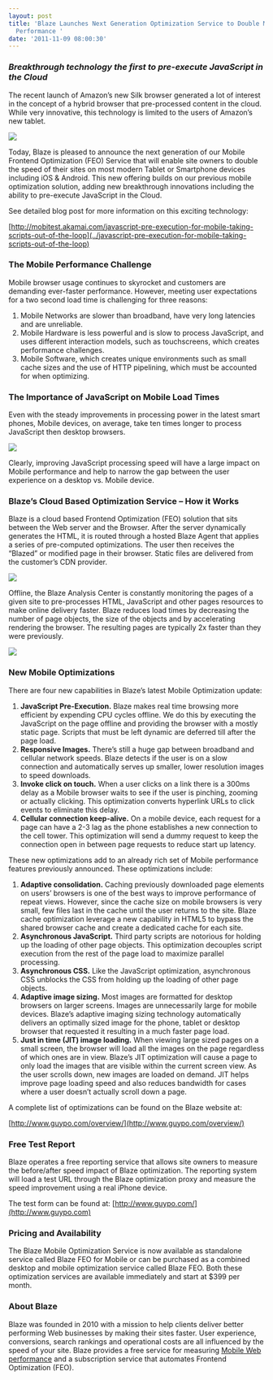 ```yaml
---
layout: post
title: 'Blaze Launches Next Generation Optimization Service to Double Mobile Site
  Performance '
date: '2011-11-09 08:00:30'
---
```



### *Breakthrough technology the first to pre-execute JavaScript in the Cloud*

The recent launch of Amazon’s new Silk browser generated a lot of interest in the concept of a hybrid browser that pre-processed content in the cloud. While very innovative, this technology is limited to the users of Amazon’s new tablet.

![](http://www.guypo.com/wp-content/uploads/2011/11/mobilepic1.png)

Today, Blaze is pleased to announce the next generation of our Mobile Frontend Optimization (FEO) Service that will enable site owners to double the speed of their sites on most modern Tablet or Smartphone devices including iOS & Android. This new offering builds on our previous mobile optimization solution, adding new breakthrough innovations including the ability to pre-execute JavaScript in the Cloud.

See detailed blog post for more information on this exciting technology:

[http://mobitest.akamai.com/javascript-pre-execution-for-mobile-taking-scripts-out-of-the-loop](../javascript-pre-execution-for-mobile-taking-scripts-out-of-the-loop)

### The Mobile Performance Challenge

Mobile browser usage continues to skyrocket and customers are demanding ever-faster performance. However, meeting user expectations for a two second load time is challenging for three reasons:

1. Mobile Networks are slower than broadband, have very long latencies and are unreliable.
2. Mobile Hardware is less powerful and is slow to process JavaScript, and uses different interaction models, such as touchscreens, which creates performance challenges.
3. Mobile Software, which creates unique environments such as small cache sizes and the use of HTTP pipelining, which must be accounted for when optimizing.

### The Importance of JavaScript on Mobile Load Times

Even with the steady improvements in processing power in the latest smart phones, Mobile devices, on average, take ten times longer to process JavaScript then desktop browsers.

[![](http://www.guypo.com/wp-content/uploads/2011/11/sunspider.jpg)](http://www.guypo.com/wp-content/uploads/2011/11/sunspider.jpg)

Clearly, improving JavaScript processing speed will have a large impact on Mobile performance and help to narrow the gap between the user experience on a desktop vs. Mobile device.

### Blaze’s Cloud Based Optimization Service – How it Works

Blaze is a cloud based Frontend Optimization (FEO) solution that sits between the Web server and the Browser. After the server dynamically generates the HTML, it is routed through a hosted Blaze Agent that applies a series of pre-computed optimizations. The user then receives the “Blazed” or modified page in their browser. Static files are delivered from the customer’s CDN provider.

[![](http://www.guypo.com/wp-content/uploads/2011/11/howblazeworks.jpg)](http://www.guypo.com/wp-content/uploads/2011/11/howblazeworks.jpg)

Offline, the Blaze Analysis Center is constantly monitoring the pages of a given site to pre-processes HTML, JavaScript and other pages resources to make online delivery faster. Blaze reduces load times by decreasing the number of page objects, the size of the objects and by accelerating rendering the browser. The resulting pages are typically 2x faster than they were previously.

[![](http://www.guypo.com/wp-content/uploads/2011/11/nascarvideo.jpg)](http://www.guypo.com/wp-content/uploads/2011/11/nascarvideo.jpg)

### New Mobile Optimizations

There are four new capabilities in Blaze’s latest Mobile Optimization update:

1. **JavaScript Pre-Execution.** Blaze makes real time browsing more efficient by expending CPU cycles offline. We do this by executing the JavaScript on the page offline and providing the browser with a mostly static page. Scripts that must be left dynamic are deferred till after the page load.
2. **Responsive Images.** There’s still a huge gap between broadband and cellular network speeds. Blaze detects if the user is on a slow connection and automatically serves up smaller, lower resolution images to speed downloads.
3. **Invoke click on touch.** When a user clicks on a link there is a 300ms delay as a Mobile browser waits to see if the user is pinching, zooming or actually clicking. This optimization converts hyperlink URLs to click events to eliminate this delay.
4. **Cellular connection keep-alive.** On a mobile device, each request for a page can have a 2-3 lag as the phone establishes a new connection to the cell tower. This optimization will send a dummy request to keep the connection open in between page requests to reduce start up latency.

These new optimizations add to an already rich set of Mobile performance features previously announced. These optimizations include:

1. **Adaptive consolidation.** Caching previously downloaded page elements on users’ browsers is one of the best ways to improve performance of repeat views. However, since the cache size on mobile browsers is very small, few files last in the cache until the user returns to the site. Blaze cache optimization leverage a new capability in HTML5 to bypass the shared browser cache and create a dedicated cache for each site.
2. **Asynchronous JavaScript.** Third party scripts are notorious for holding up the loading of other page objects. This optimization decouples script execution from the rest of the page load to maximize parallel processing.
3. **Asynchronous CSS.** Like the JavaScript optimization, asynchronous CSS unblocks the CSS from holding up the loading of other page objects.
4. **Adaptive image sizing.** Most images are formatted for desktop browsers on larger screens. Images are unnecessarily large for mobile devices. Blaze’s adaptive imaging sizing technology automatically delivers an optimally sized image for the phone, tablet or desktop browser that requested it resulting in a much faster page load.
5. **Just in time (JIT) image loading.** When viewing large sized pages on a small screen, the browser will load all the images on the page regardless of which ones are in view. Blaze’s JIT optimization will cause a page to only load the images that are visible within the current screen view. As the user scrolls down, new images are loaded on demand. JIT helps improve page loading speed and also reduces bandwidth for cases where a user doesn’t actually scroll down a page.

A complete list of optimizations can be found on the Blaze website at:

[http://www.guypo.com/overview/](http://www.guypo.com/overview/)

### Free Test Report

Blaze operates a free reporting service that allows site owners to measure the before/after speed impact of Blaze optimization. The reporting system will load a test URL through the Blaze optimization proxy and measure the speed improvement using a real iPhone device.

The test form can be found at: [http://www.guypo.com/](http://www.guypo.com)

### Pricing and Availability

The Blaze Mobile Optimization Service is now available as standalone service called Blaze FEO for Mobile or can be purchased as a combined desktop and mobile optimization service called Blaze FEO. Both these optimization services are available immediately and start at $399 per month.

### About Blaze

Blaze was founded in 2010 with a mission to help clients deliver better performing Web businesses by making their sites faster. User experience, conversions, search rankings and operational costs are all influenced by the speed of your site. Blaze provides a free service for measuring [Mobile Web performance](http://mobitest.akamai.com/) and a subscription service that automates Frontend Optimization (FEO).


